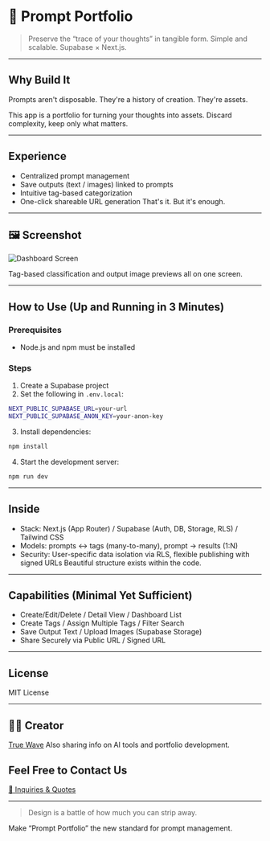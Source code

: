 # 🧠 Prompt Portfolio

> Preserve the “trace of your thoughts” in tangible form.
> Simple and scalable. Supabase × Next.js.

---

## Why Build It

Prompts aren't disposable.
They're a history of creation. They're assets.

This app is a portfolio for turning your thoughts into assets.
Discard complexity, keep only what matters.

---

## Experience

- Centralized prompt management
- Save outputs (text / images) linked to prompts
- Intuitive tag-based categorization
- One-click shareable URL generation
That's it. But it's enough.

---

## 🖼 Screenshot
![Dashboard Screen](https://github.com/user-attachments/assets/2b357ac1-cdfb-4b78-945b-6c51bd2acbe3)

Tag-based classification and output image previews all on one screen.

---

## How to Use (Up and Running in 3 Minutes)

### Prerequisites

* Node.js and npm must be installed

### Steps

1. Create a Supabase project
2. Set the following in `.env.local`:

```bash
NEXT_PUBLIC_SUPABASE_URL=your-url
NEXT_PUBLIC_SUPABASE_ANON_KEY=your-anon-key
```

3. Install dependencies:

```bash
npm install
```

4. Start the development server:

```bash
npm run dev
```

---

## Inside

- Stack: Next.js (App Router) / Supabase (Auth, DB, Storage, RLS) / Tailwind CSS
- Models: prompts ↔ tags (many-to-many), prompt → results (1:N)
- Security: User-specific data isolation via RLS, flexible publishing with signed URLs
Beautiful structure exists within the code.

---

## Capabilities (Minimal Yet Sufficient)
- Create/Edit/Delete / Detail View / Dashboard List
- Create Tags / Assign Multiple Tags / Filter Search
- Save Output Text / Upload Images (Supabase Storage)
- Share Securely via Public URL / Signed URL

---

## License

MIT License

---

## 🧑‍💻 Creator

[True Wave](https://github.com/truthwave)
Also sharing info on AI tools and portfolio development.

## Feel Free to Contact Us
[📩 Inquiries & Quotes](mailto:realmadrid71214591@gmail.com)

---

> Design is a battle of how much you can strip away.

Make “Prompt Portfolio” the new standard for prompt management.
